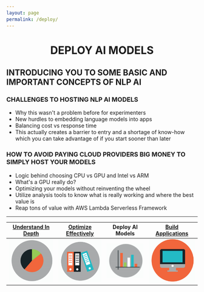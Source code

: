 ```yaml
---
layout: page
permalink: /deploy/
---
```

<h1 style="text-align: center;"><strong>DEPLOY AI MODELS</strong></h1>

## **INTRODUCING YOU TO SOME BASIC AND IMPORTANT CONCEPTS OF NLP AI**

### **CHALLENGES TO HOSTING NLP AI MODELS**

* Why this wasn't a problem before for experimenters
* New hurdles to embedding language models into apps
* Balancing cost vs response time
* This actually creates a barrier to entry and a shortage of know-how which you can take advantage of if you start sooner than later

### **HOW TO AVOID PAYING CLOUD PROVIDERS BIG MONEY TO SIMPLY HOST YOUR MODELS**
* Logic behind choosing CPU vs GPU and Intel vs ARM
* What's a GPU really do?
* Optimizing your models without reinventing the wheel
* Utilize analysis tools to know what is really working and where the best value is
* Reap tons of value with AWS Lambda Serverless Framework

<hr style="height:1px;border:none;color:#333;background-color:#333;" />

| <strong>[Understand In Depth](understand)</strong>|<strong>[Optimize Effectively](performance)</strong>|<strong>Deploy AI Models</strong>|<strong>[Build Applications](appdev)</strong>|
| :-: | :-: | :-: | :-: | 
| ![Google pic1](https://github.com/ActionPace/awslambda-huggingface-optimization-project/raw/master/images/Icon4.png)|![Google pic1](https://github.com/ActionPace/awslambda-huggingface-optimization-project/raw/master/images/Icon3.png)|![Google pic1](https://github.com/ActionPace/awslambda-huggingface-optimization-project/raw/master/images/Icon2.png)|![Google pic1](https://github.com/ActionPace/awslambda-huggingface-optimization-project/raw/master/images/icon1.png)|

